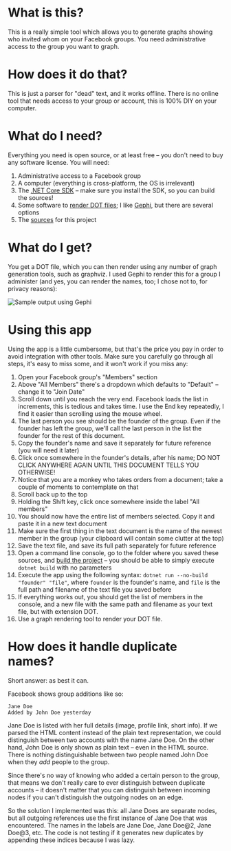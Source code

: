# What is this?

This is a really simple tool which allows you to generate graphs showing who invited whom on your Facebook groups.
You need administrative access to the group you want to graph.

# How does it do that?

This is just a parser for "dead" text, and it works offline.
There is no online tool that needs access to your group or account, this is 100% DIY on your computer.

# What do I need?

Everything you need is open source, or at least free – you don't need to buy any software license. You will need:
1. Administrative access to a Facebook group
1. A computer (everything is cross-platform, the OS is irrelevant)
1. The [.NET Core SDK](https://dotnet.microsoft.com/download) – make sure you install the SDK, so you can build the sources!
1. Some software to [render DOT files](https://www.google.com/search?q=render+dot+files); I like [Gephi](https://gephi.org/), but there are several options
1. The [sources](https://github.com/Gutza/FacebookGroupMemberGrapher/archive/master.zip) for this project

# What do I get?

You get a DOT file, which you can then render using any number of graph generation tools, such as graphviz. I used Gephi to render this for a group I administer (and yes, you can render the names, too; I chose not to, for privacy reasons):

![Sample output using Gephi](https://user-images.githubusercontent.com/574679/74822826-6a857480-530e-11ea-8f54-32e1007c1cf2.png)

# Using this app

Using the app is a little cumbersome, but that's the price you pay in order to avoid integration with other tools. Make sure you carefully go through all steps, it's easy to miss some, and it won't work if you miss any:
1. Open your Facebook group's "Members" section
1. Above "All Members" there's a dropdown which defaults to "Default" – change it to "Join Date"
1. Scroll down until you reach the very end. Facebook loads the list in increments, this is tedious and takes time. I use the End key repeatedly, I find it easier than scrolling using the mouse wheel.
1. The last person you see should be the founder of the group. Even if the founder has left the group, we'll call the last person in the list the founder for the rest of this document.
1. Copy the founder's name and save it separately for future reference (you will need it later)
1. Click once somewhere in the founder's details, after his name; DO NOT CLICK ANYWHERE AGAIN UNTIL THIS DOCUMENT TELLS YOU OTHERWISE!
1. Notice that you are a monkey who takes orders from a document; take a couple of moments to contemplate on that
1. Scroll back up to the top
1. Holding the Shift key, click once somewhere inside the label "All members"
1. You should now have the entire list of members selected. Copy it and paste it in a new text document
1. Make sure the first thing in the text document is the name of the newest member in the group (your clipboard will contain some clutter at the top)
1. Save the text file, and save its full path separately for future reference
1. Open a command line console, go to the folder where you saved these sources, and [build the project](https://docs.microsoft.com/en-us/dotnet/core/tools/dotnet-build) – you should be able to simply execute `dotnet build` with no parameters
1. Execute the app using the following syntax: `dotnet run --no-build "founder" "file"`, where `founder` is the founder's name, and `file` is the full path and filename of the text file you saved before
1. If everything works out, you should get the list of members in the console, and a new file with the same path and filename as your text file, but with extension DOT.
1. Use a graph rendering tool to render your DOT file.

# How does it handle duplicate names?

Short answer: as best it can.

Facebook shows group additions like so:

```
Jane Doe
Added by John Doe yesterday
```

Jane Doe is listed with her full details (image, profile link, short info). If we parsed the HTML content instead of the plain text representation, we could distinguish between two accounts with the name Jane Doe. On the other hand, John Doe is only shown as plain text – even in the HTML source. There is nothing distinguishable between two people named John Doe when they *add* people to the group.

Since there's no way of knowing who added a certain person to the group, that means we don't really care to ever distinguish between duplicate accounts – it doesn't matter that you can distinguish between incoming nodes if you can't distinguish the outgoing nodes on an edge.

So the solution I implemented was this: all Jane Does are separate nodes, but all outgoing references use the first instance of Jane Doe that was encountered. The names in the labels are Jane Doe, Jane Doe@2, Jane Doe@3, etc. The code is not testing if it generates new duplicates by appending these indices because I was lazy.
